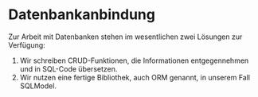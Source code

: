 # Datenbankanbindung
Zur Arbeit mit Datenbanken stehen im wesentlichen zwei Lösungen zur Verfügung:
1. Wir schreiben CRUD-Funktionen, die Informationen entgegennehmen und in SQL-Code übersetzen.
2. Wir nutzen eine fertige Bibliothek, auch ORM genannt, in unserem Fall SQLModel.